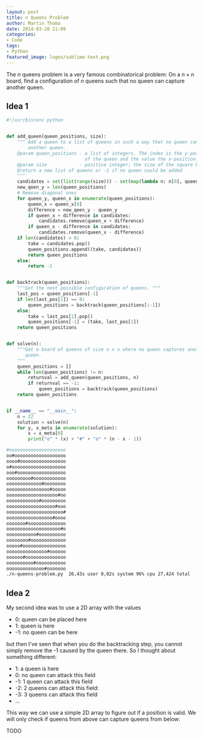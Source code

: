 ```yaml
---
layout: post
title: n Queens Problem
author: Martin Thoma
date: 2014-03-20 21:09
categories:
- Code
tags:
- Python
featured_image: logos/sublime-text.png
---
```


The $n$ queens problem is a very famous combinatorical problem: On a $n \times n$
board, find a configuration of $n$ queens such that no queen can capture another
queen.

## Idea 1

```python
#!/usr/bin/env python


def add_queen(queen_positions, size):
    """ Add a queen to a list of queens in such a way that no queen can capture
        another queen.
    @param queen_positions - a list of integers. The index is the y-position
                             of the queen and the value the x-position.
    @param size            - positive integer; the size of the square board
    @return a new list of queens or -1 if no queen could be added
    """
    candidates = set(list(range(size))) - set(map(lambda n: n[0], queen_positions))
    new_qeen_y = len(queen_positions)
    # Remove diagonal ones
    for queen_y, queen_x in enumerate(queen_positions):
        queen_x = queen_x[0]
        difference = new_qeen_y - queen_y
        if queen_x + difference in candidates:
            candidates.remove(queen_x + difference)
        if queen_x - difference in candidates:
            candidates.remove(queen_x - difference)
    if len(candidates) > 0:
        take = candidates.pop()
        queen_positions.append((take, candidates))
        return queen_positions
    else:
        return -1


def backtrack(queen_positions):
    """Get the next possible configuration of queens. """
    last_pos = queen_positions[-1]
    if len(last_pos[1]) == 0:
        queen_positions = backtrack(queen_positions[:-1])
    else:
        take = last_pos[1].pop()
        queen_positions[-1] = (take, last_pos[1])
    return queen_positions


def solve(n):
    """Get a board of queens of size n x n where no queen captures another
       queen.
    """
    queen_positions = []
    while len(queen_positions) != n:
        returnval = add_queen(queen_positions, n)
        if returnval == -1:
            queen_positions = backtrack(queen_positions)
    return queen_positions


if __name__ == "__main__":
    n = 22
    solution = solve(n)
    for y, x_meta in enumerate(solution):
        x = x_meta[0]
        print("o" * (x) + "#" + "o" * (n - x - 1))
```

```bash
#ooooooooooooooooooooo
oo#ooooooooooooooooooo
oooo#ooooooooooooooooo
o#oooooooooooooooooooo
ooo#oooooooooooooooooo
ooooooooo#oooooooooooo
ooooooooooooo#oooooooo
oooooooooooooooo#ooooo
ooooooooooooooooooo#oo
oooooooooooo#ooooooooo
oooooooooooooooooo#ooo
ooooooooooooooooooooo#
ooooooooooooooooo#oooo
ooooooo#oooooooooooooo
oooooooooooooooooooo#o
ooooooooooo#oooooooooo
oooooooo#ooooooooooooo
ooooo#oooooooooooooooo
ooooooooooooooo#oooooo
oooooo#ooooooooooooooo
oooooooooo#ooooooooooo
oooooooooooooo#ooooooo
./n-queens-problem.py  26,43s user 0,02s system 96% cpu 27,424 total
```

## Idea 2

My second idea was to use a 2D array with the values

* 0: queen can be placed here
* 1: queen is here
* -1: no queen can be here

but then I've seen that when you do the backtracking step, you cannot simply
remove the -1 caused by the queen there. So I thought about something different:

* 1: a queen is here
* 0: no queen can attack this field
* -1: 1 queen can attack this field
* -2: 2 queens can attack this field:
* -3: 3 queens can attack this field
* ...

This way we can use a simple 2D array to figure out if a position is valid.
We will only check if queens from above can capture queens from below:

TODO
